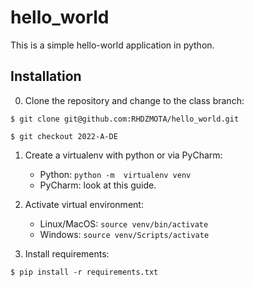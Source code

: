# hello_world

This is a simple hello-world application in python.

## Installation

0. Clone the repository and change to the class branch:

```commandline
$ git clone git@github.com:RHDZMOTA/hello_world.git
```

```commandline
$ git checkout 2022-A-DE
```


1. Create a virtualenv with python or via PyCharm:
    * Python: `python -m  virtualenv venv`
    * PyCharm: look at this guide.

2. Activate virtual environment:
   * Linux/MacOS: `source venv/bin/activate`
   * Windows: `source venv/Scripts/activate`
   
3. Install requirements:

```commandline
$ pip install -r requirements.txt
```
